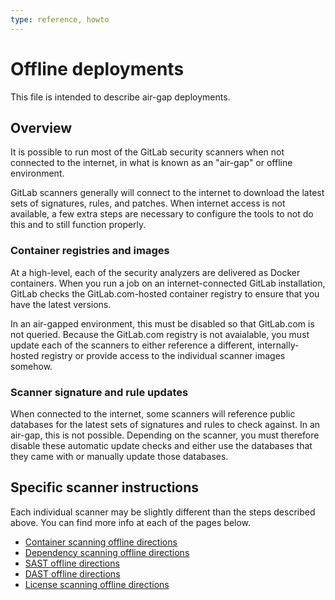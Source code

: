 ```yaml
---
type: reference, howto
---
```


# Offline deployments

This file is intended to describe air-gap deployments.

## Overview

It is possible to run most of the GitLab security scanners when not
connected to the internet, in what is known as an "air-gap" or offline
environment.

GitLab scanners generally will connect to the internet to download the
latest sets of signatures, rules, and patches. When internet access is not
available, a few extra steps are necessary to configure the tools to not do
this and to still function properly.

### Container registries and images

At a high-level, each of the security analyzers are delivered as Docker
containers. When you run a job on an internet-connected GitLab installation,
GitLab checks the GitLab.com-hosted container registry to ensure that you have
the latest versions.

In an air-gapped environment, this must be disabled so that GitLab.com is not
queried. Because the GitLab.com registry is not avaialable, you must update
each of the scanners to either reference a different, internally-hosted registry
or provide access to the individual scanner images somehow.

### Scanner signature and rule updates

When connected to the internet, some scanners will reference public databases
for the latest sets of signatures and rules to check against. In an air-gap,
this is not possible. Depending on the scanner, you must therefore disable
these automatic update checks and either use the databases that they came
with or manually update those databases.

## Specific scanner instructions

Each individual scanner may be slightly different than the steps described
above. You can find more info at each of the pages below.

- [Container scanning offline directions](container_scanning/#running-container-scanning-in-an-offline-air-gapped-installation)
- [Dependency scanning offline directions]()
- [SAST offline directions]()
- [DAST offline directions]()
- [License scanning offline directions]()
